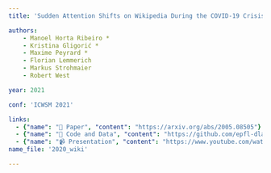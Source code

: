 ```yaml
---
title: 'Sudden Attention Shifts on Wikipedia During the COVID-19 Crisis'

authors:
    - Manoel Horta Ribeiro *
    - Kristina Gligorić *
    - Maxime Peyrard *
    - Florian Lemmerich
    - Markus Strohmaier
    - Robert West

year: 2021

conf: 'ICWSM 2021'

links:
  - {"name": "📜 Paper", "content": "https://arxiv.org/abs/2005.08505"}
  - {"name": "🔗️ Code and Data", "content": "https://github.com/epfl-dlab/wiki_pageviews_covid"}
  - {"name": "📹 Presentation", "content": "https://www.youtube.com/watch?v=tiBnS7VMtx0"}
name_file: '2020_wiki'

---
```

